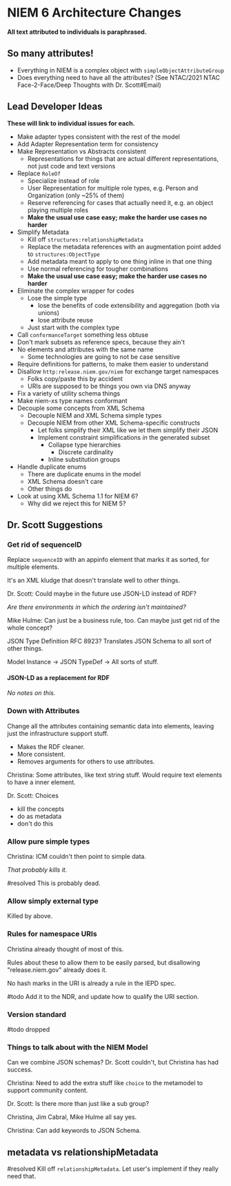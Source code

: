 # NIEM 6 Architecture Changes

**All text attributed to individuals is paraphrased.**

## So many attributes!
- Everything in NIEM is a complex object with `simpleObjectAttributeGroup`
- Does everything need to have all the attributes? (See NTAC/2021 NTAC Face-2-Face/Deep Thoughts with Dr. Scott#Email)

## Lead Developer Ideas

**These will link to individual issues for each.**

- Make adapter types consistent with the rest of the model 
- Add Adapter Representation term for consistency 
- Make Representation vs Abstracts consistent 
	- Representations for things that are actual different representations, not just code and text versions
- Replace `RoleOf` 
	- Specialize instead of role
	- User Representation for multiple role types, e.g. Person and Organization (only ~25% of them)
	- Reserve referencing for cases that actually need it, e.g. an object playing multiple roles
	- **Make the usual use case easy; make the harder use cases no harder**
- Simplify Metadata 
	- Kill off `structures:relationshipMetadata`
	- Replace the metadata references with an augmentation point added to `structures:ObjectType`
	- Add metadata meant to apply to one thing inline in that one thing
	- Use normal referencing for tougher combinations
	- **Make the usual use case easy; make the harder use cases no harder**
- Eliminate the complex wrapper for codes 
	- Lose the simple type
		- lose the benefits of code extensibility and aggregation (both via unions)
		- lose attribute reuse
	- Just start with the complex type
- Call `conformanceTarget` something less obtuse 
- Don't mark subsets as reference specs, because they ain't 
- No elements and attributes with the same name 
	- Some technologies are going to not be case sensitive
- Require definitions for patterns, to make them easier to understand 
- Disallow `http:release.niem.gov/niem` for exchange target namespaces 
	- Folks copy/paste this by accident
	- URIs are supposed to be things you own via DNS anyway
- Fix a variety of utility schema things 
- Make niem-xs type names conformant 
- Decouple some concepts from XML Schema
	- Decouple NIEM and XML Schema simple types 
	- Decouple NIEM from other XML Schema-specific constructs 
		- Let folks simplify their XML like we let them simplify their JSON
		- Implement constraint simplifications _in_ the generated subset
			- Collapse type hierarchies
				- Discrete cardinality
			- Inline substitution groups
- Handle duplicate enums 
	- There are duplicate enums in the model
	- XML Schema doesn't care
	- Other things do
- Look at using XML Schema 1.1 for NIEM 6? 
	- Why did we reject this for NIEM 5?

## Dr. Scott Suggestions

### Get rid of sequenceID

Replace `sequenceID` with an appinfo element that marks it as sorted, for multiple elements.

It's an XML kludge that doesn't translate well to other things.

Dr. Scott: Could maybe in the future use JSON-LD instead of RDF?

_Are there environments in which the ordering isn't maintained?_

Mike Hulme: Can just be a business rule, too. Can maybe just get rid of the whole concept?

JSON Type Definition RFC 8923? Translates JSON Schema to all sort of other things.

Model Instance -> JSON TypeDef -> All sorts of stuff.

#### JSON-LD as a replacement for RDF

_No notes on this._

### Down with Attributes

Change all the attributes containing semantic data into elements, leaving just the infrastructure support stuff.

- Makes the RDF cleaner.
- More consistent.
- Removes arguments for others to use attributes.

Christina: Some attributes, like text string stuff. Would require text elements to have a inner element.

Dr. Scott: Choices

- kill the concepts
- do as metadata
- don't do this

### Allow pure simple types

Christina: ICM couldn't then point to simple data.

_That probably kills it._

#resolved This is probably dead.

### Allow simply external type

Killed by above.

### Rules for namespace URIs

Christina already thought of most of this.

Rules about these to allow them to be easily parsed, but disallowing "release.niem.gov" already does it.

No hash marks in the URI is already a rule in the IEPD spec.

#todo Add it to the NDR, and update how to qualify the URI section.


### Version standard

#todo dropped

### Things to talk about with the NIEM Model

Can we combine JSON schemas? Dr. Scott couldn't, but Christina has had success.

Christina: Need to add the extra stuff like `choice` to the metamodel to support community content.

Dr. Scott: Is there more than just like a sub group?

Christina, Jim Cabral, Mike Hulme all say yes.

Christina: Can add keywords to JSON Schema.

## metadata vs relationshipMetadata

#resolved Kill off `relationshipMetadata`. Let user's implement if they really need that.
